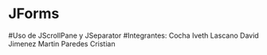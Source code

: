 # JForms
#Uso de JScrollPane y JSeparator
#Integrantes:
Cocha Iveth
Lascano David
Jimenez Martin 
Paredes Cristian
